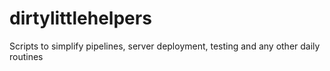 # dirtylittlehelpers
Scripts to simplify pipelines, server deployment, testing and any other daily routines
